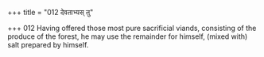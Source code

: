 +++
title = "012 देवताभ्यस् तु"

+++
012	Having offered those most pure sacrificial viands, consisting of the produce of the forest, he may use the remainder for himself, (mixed with) salt prepared by himself.